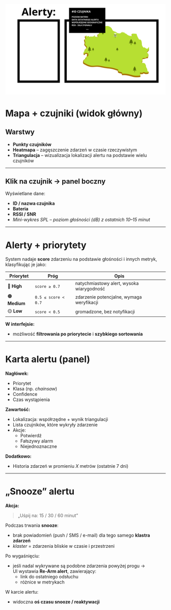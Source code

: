 ![Podgląd systemu](interface_basic_visualization.png)

# Mapa + czujniki (widok główny)

## Warstwy
- **Punkty czujników** 
- **Heatmapa** – zagęszczenie zdarzeń w czasie rzeczywistym  
- **Triangulacja** – wizualizacja lokalizacji alertu na podstawie wielu czujników  

---

## Klik na czujnik → panel boczny
Wyświetlane dane:
- **ID / nazwa czujnika**
- **Bateria**
- **RSSI / SNR**
- *Mini-wykres SPL – poziom głośności (dB) z ostatnich 10–15 minut*  

---

# Alerty + priorytety

System nadaje **score** zdarzeniu na podstawie głośności i innych metryk, klasyfikując je jako:

| Priorytet | Próg | Opis |
|------------|------|------|
| 🔴 **High** | `score ≥ 0.7` | natychmiastowy alert, wysoka wiarygodność |
| 🟠 **Medium** | `0.5 ≤ score < 0.7` | zdarzenie potencjalne, wymaga weryfikacji |
| 🟡 **Low** | `score < 0.5` | gromadzone, bez notyfikacji |

**W interfejsie:**

- możliwość **filtrowania po priorytecie** i **szybkiego sortowania**

---

# Karta alertu (panel)

**Nagłówek:**  
- Priorytet  
- Klasa (np. *chainsaw*)  
- Confidence  
- Czas wystąpienia  

**Zawartość:**
- Lokalizacja: współrzędne + wynik triangulacji  
- Lista czujników, które wykryły zdarzenie  
- Akcje:
  - Potwierdź  
  - Fałszywy alarm  
  - Niejednoznaczne  

**Dodatkowo:**
- Historia zdarzeń w promieniu *X* metrów (ostatnie 7 dni)  

---

# „Snooze” alertu

**Akcja:**  
> „Uśpij na: 15 / 30 / 60 minut”

Podczas trwania **snooze**:
- brak powiadomień (push / SMS / e-mail) dla tego samego **klastra zdarzeń**  
- *klaster* = zdarzenia bliskie w czasie i przestrzeni  

Po wygaśnięciu:
- jeśli nadal wykrywane są podobne zdarzenia powyżej progu →  
  UI wystawia **Re-Arm alert**, zawierający:
  - link do ostatniego odsłuchu  
  - różnice w metrykach  

W karcie alertu:
- widoczna **oś czasu snooze / reaktywacji**
